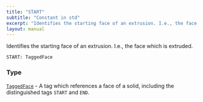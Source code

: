 ```yaml
---
title: "START"
subtitle: "Constant in std"
excerpt: "Identifies the starting face of an extrusion. I.e., the face which is extruded."
layout: manual
---
```


Identifies the starting face of an extrusion. I.e., the face which is extruded.

```kcl
START: TaggedFace
```



### Type

[`TaggedFace`](/docs/kcl-std/types/std-types-TaggedFace) - A tag which references a face of a solid, including the distinguished tags `START` and `END`.


